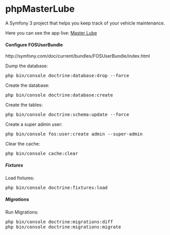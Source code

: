 phpMasterLube
=============

A Symfony 3 project that helps you keep track of your vehicle maintenance.

Here you can see the app live: <a href="http://phpmasterlube.stesvis.com">Master Lube</a>

<h4>Configure FOSUserBundle</h4>
http://symfony.com/doc/current/bundles/FOSUserBundle/index.html
<p>
Dump the database:
    <pre>php bin/console doctrine:database:drop --force</pre>
</p>
<p>
Create the database:
    <pre>php bin/console doctrine:database:create</pre>
</p>
<p>
Create the tables:
    <pre>php bin/console doctrine:schema:update --force</pre>
</p>
<p>
Create a super admin user:
    <pre>php bin/console fos:user:create admin --super-admin</pre>
</p>
<p>
Clear the cache:
    <pre>php bin/console cache:clear</pre>
</p>

<h5>Fixtures</h5>
<p>
Load fixtures:
    <pre>php bin/console doctrine:fixtures:load</pre>
</p>
<h5>Migrations</h5>
<p>
Run Migrations:
    <pre>php bin/console doctrine:migrations:diff
php bin/console doctrine:migrations:migrate</pre>
</p>
